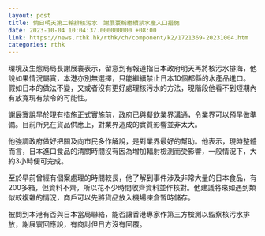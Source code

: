 ```yaml
---
layout: post
title: 倘日明天第二輪排核污水　謝展寰稱繼續禁水產入口措施
date: 2023-10-04 10:04:37.000000000 +08:00
link: https://news.rthk.hk/rthk/ch/component/k2/1721369-20231004.htm
categories: rthk
---
```


環境及生態局局長謝展寰表示，留意到有報道指日本政府明天再將核污水排海，他說如果情況屬實，本港亦別無選擇，只能繼續禁止日本10個都縣的水產品進口。假如日本的做法不變，又或者沒有更好處理核污水的方法，現階段他看不到短期內有放寬現有禁令的可能性。

謝展寰說早於現有措施正式實施前，政府已與餐飲業界溝通，令業界可以預早做準備。目前所見在貨品供應上，對業界造成的實質影響並非太大。

他強調政府做好把關及向市民多作解說，是對業界最好的幫助。他表示，現時整體而言，日本進口食品的清關時間沒有因為增加輻射檢測而受影響，一般情況下，大約3小時便可完成。

至於早前曾經有個案處理的時間較長，他了解到事件涉及非常大量的日本食品，有200多箱，但資料不齊，所以花不少時間收齊資料並作核對。他建議將來如遇到類似較複雜的情況，商戶可以先將貨品放入機場凍倉暫時儲存。

被問到本港有否與日本當局聯絡，能否讓香港專家作第三方檢測以監察核污水排放，謝展寰回應說，有商討但日方沒有回覆。
